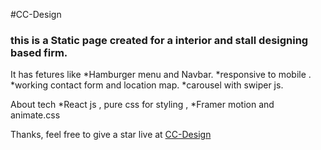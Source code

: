 #CC-Design
### this is a Static page created for a interior and stall designing based firm.

It has fetures like 
*Hamburger menu and Navbar.
*responsive to mobile .
*working contact form and location map.
*carousel with swiper js.

About tech
*React js , pure css for styling ,
*Framer motion and animate.css 

Thanks, feel free to give a star live at [CC-Design](https://rainbow-sawine-0cc806.netlify.app/)
